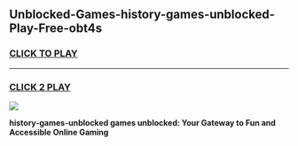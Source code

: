 
## Unblocked-Games-history-games-unblocked-Play-Free-obt4s
<h3>
<a href="https://premium76.site?title=history-games-unblocked&ref=24M">CLICK TO PLAY</a></h3>
<hr>

<h3>
<a href="https://premium76.site?title=history-games-unblocked&ref=24M">CLICK 2 PLAY</a>
  
</h3>

<a href="https://premium76.site?title=history-games-unblocked&ref=24M"><img src="https://clearcache.store/games.png"></a>


**history-games-unblocked games unblocked: Your Gateway to Fun and Accessible Online Gaming**
